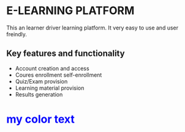 # E-LEARNING PLATFORM 

This an learner driver learning platform. It very easy to use and user freindly.

## Key features and functionality

- Account creation and access
- Coures enrollment self-enrollment
- Quiz/Exam provision
- Learning material provision
- Results generation

<h1 style="color: blue">my color text</h1>
